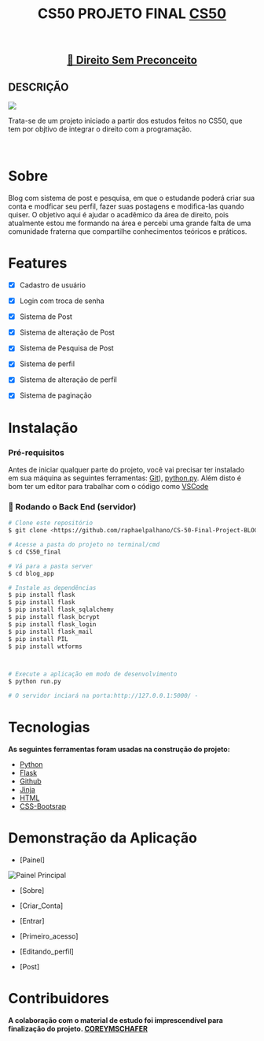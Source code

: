 <h1 align="center">CS50 PROJETO FINAL <a  href="https://cs50.harvard.edu/x/2020/project/#:~:text=https://www.howtogeek.com/205742/how-to-record-your-windows-mac-linux-android-or-ios-screen/">CS50</a> </h1> <br>
 


<h2 align="center">
    <a href="#">🔗 Direito Sem Preconceito</a>
</h2>

## DESCRIÇÃO 
<img src="https://img.shields.io/badge/BLOG-DIREITO%20SEM%20PRECONCEITO-7159c1"/>
<p>Trata-se de um projeto iniciado a partir  dos estudos feitos no CS50, que tem por objtivo de integrar o direito com a programação.</p><br>




# Sobre
<p class="text-justify"> 
Blog com sistema de post e pesquisa, em que o estudande poderá criar sua conta e modficar seu perfil, fazer suas postagens e modifica-las quando quiser. 
O objetivo aqui é ajudar o acadêmico da área de direito, pois atualmente estou me formando na área e percebi uma grande falta de uma comunidade fraterna que compartilhe conhecimentos teóricos e práticos.
</p>



# Features

- [x] Cadastro de usuário
- [x] Login com troca de senha 
- [x] Sistema de Post
- [x] Sistema de alteração de Post
- [x] Sistema de Pesquisa de Post
- [x] Sistema de perfil
- [x] Sistema de alteração de perfil
- [x] Sistema de paginação



# Instalação
### Pré-requisitos

Antes de iniciar qualquer parte do projeto,  você vai precisar ter instalado em sua máquina as seguintes ferramentas:
[Git](https://git-scm.com)), [python.py](https://www.python.org/downloads/). 
Além disto é bom ter um editor para trabalhar com o código como [VSCode](https://code.visualstudio.com/)

### 🎲 Rodando o Back End (servidor)

```bash
# Clone este repositório
$ git clone <https://github.com/raphaelpalhano/CS-50-Final-Project-BLOG-APP>

# Acesse a pasta do projeto no terminal/cmd
$ cd CS50_final

# Vá para a pasta server
$ cd blog_app

# Instale as dependências
$ pip install flask
$ pip install flask
$ pip install flask_sqlalchemy
$ pip install flask_bcrypt
$ pip install flask_login
$ pip install flask_mail
$ pip install PIL
$ pip install wtforms 



# Execute a aplicação em modo de desenvolvimento
$ python run.py

# O servidor inciará na porta:http://127.0.0.1:5000/ - 
```


# Tecnologias
<strong>As seguintes ferramentas foram usadas na construção do projeto:</strong>

- [Python](https://www.python.org/)
- [Flask](https://flask.palletsprojects.com/en/1.1.x/)
- [Github](https://github.com/)
- [Jinja](https://jinja.palletsprojects.com/en/2.10.x/templates/)
- [HTML](https://html.spec.whatwg.org/)
- [CSS-Bootsrap](https://getbootstrap.com/docs/4.5/components/alerts/)


# Demonstração da Aplicação

- [Painel]

<img src="blog_app/application/static/imagens/painel.png" alt="Painel Principal"/>

- [Sobre]



- [Criar_Conta]



- [Entrar]



- [Primeiro_acesso]



- [Editando_perfil]



- [Post]



# Contribuidores

<strong>A colaboração com o material de estudo foi imprescendível para finalização do projeto. <a  href="https://github.com/CoreyMSchafer">COREYMSCHAFER</a></strong>

